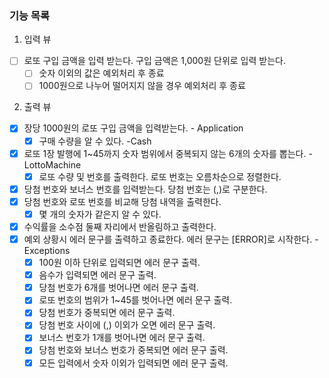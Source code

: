 ### 기능 목록

1. 입력 뷰

- [ ] 로또 구입 금액을 입력 받는다. 구입 금액은 1,000원 단위로 입력 받는다.
    - [ ] 숫자 이외의 값은 예외처리 후 종료
    - [ ] 1000원으로 나누어 떨어지지 않을 경우 예외처리 후 종료

2. 출력 뷰

- [x] 장당 1000원의 로또 구입 금액을 입력받는다. - Application
    - [x] 구매 수량을 알 수 있다. -Cash
- [x] 로또 1장 발행에 1~45까지 숫자 범위에서 중복되지 않는 6개의 숫자를 뽑는다. -LottoMachine
    - [x] 로또 수량 및 번호를 출력한다. 로또 번호는 오름차순으로 정렬한다.
- [x] 당첨 번호와 보너스 번호를 입력받는다. 당첨 번호는 (,)로 구분한다.
- [x] 당첨 번호와 로또 번호를 비교해 당첨 내역을 출력한다.
    - [x] 몇 개의 숫자가 같은지 알 수 있다.
- [x] 수익률을 소수점 둘째 자리에서 반올림하고 출력한다.
- [x] 예외 상황시 에러 문구를 출력하고 종료한다. 에러 문구는 [ERROR]로 시작한다. -Exceptions
    - [x] 100원 이하 단위로 입력되면 에러 문구 출력.
    - [x] 음수가 입력되면 에러 문구 출력.
    - [x] 당첨 번호가 6개를 벗어나면 에러 문구 출력.
    - [x] 로또 번호의 범위가 1~45를 벗어나면 에러 문구 출력.
    - [x] 당첨 번호가 중복되면 에러 문구 출력.
    - [x] 당첨 번호 사이에 (,) 이외가 오면 에러 문구 출력.
    - [x] 보너스 번호가 1개를 벗어나면 에러 문구 출력.
    - [x] 당첨 번호와 보너스 번호가 중복되면 에러 문구 출력.
    - [x] 모든 입력에서 숫자 이외가 입력되면 에러 문구 출력.
